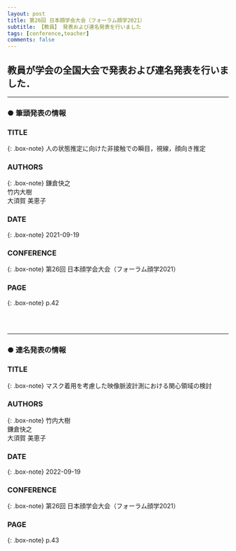 ```yaml
---
layout: post
title: 第26回 日本顔学会大会（フォーラム顔学2021）
subtitle: 【教員】 発表および連名発表を行いました
tags: [conference,teacher]
comments: false
---
```

## 教員が学会の全国大会で発表および連名発表を行いました．

<hr>

### ● 筆頭発表の情報

### TITLE

{: .box-note}
人の状態推定に向けた非接触での瞬目，視線，顔向き推定

### AUTHORS

{: .box-note}
鎌倉快之<br>
竹内大樹<br>
大須賀 美恵子

### DATE

{: .box-note}
2021-09-19


### CONFERENCE

{: .box-note}
第26回 日本顔学会大会（フォーラム顔学2021）

### PAGE

{: .box-note}
p.42

<br><br>
<hr>

### ● 連名発表の情報

### TITLE

{: .box-note}
マスク着用を考慮した映像脈波計測における関心領域の検討

### AUTHORS

{: .box-note}
竹内大樹<br>
鎌倉快之<br>
大須賀 美恵子

### DATE

{: .box-note}
2022-09-19


### CONFERENCE

{: .box-note}
第26回 日本顔学会大会（フォーラム顔学2021）

### PAGE

{: .box-note}
p.43
